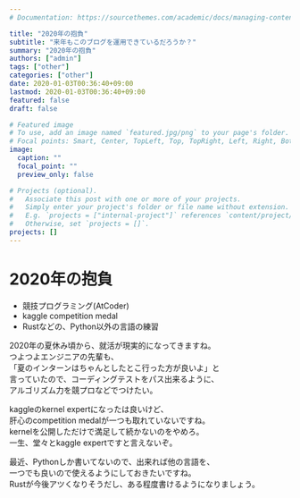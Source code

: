 ```yaml
---
# Documentation: https://sourcethemes.com/academic/docs/managing-content/

title: "2020年の抱負"
subtitle: "来年もこのブログを運用できているだろうか？"
summary: "2020年の抱負"
authors: ["admin"]
tags: ["other"]
categories: ["other"]
date: 2020-01-03T00:36:40+09:00
lastmod: 2020-01-03T00:36:40+09:00
featured: false
draft: false

# Featured image
# To use, add an image named `featured.jpg/png` to your page's folder.
# Focal points: Smart, Center, TopLeft, Top, TopRight, Left, Right, BottomLeft, Bottom, BottomRight.
image:
  caption: ""
  focal_point: ""
  preview_only: false

# Projects (optional).
#   Associate this post with one or more of your projects.
#   Simply enter your project's folder or file name without extension.
#   E.g. `projects = ["internal-project"]` references `content/project/deep-learning/index.md`.
#   Otherwise, set `projects = []`.
projects: []
---
```


# 2020年の抱負

* 競技プログラミング(AtCoder)
* kaggle competition medal
* Rustなどの、Python以外の言語の練習

2020年の夏休み頃から、就活が現実的になってきますね。  
つよつよエンジニアの先輩も、  
「夏のインターンはちゃんとしたとこ行った方が良いよ」と  
言っていたので、コーディングテストをパス出来るように、  
アルゴリズム力を競プロなどでつけたい。  

kaggleのkernel expertになったは良いけど、  
肝心のcompetition medalが一つも取れていないですね。  
kernelを公開しただけで満足して続かないのをやめろ。  
一生、堂々とkaggle expertですと言えないぞ。  

最近、Pythonしか書いてないので、出来れば他の言語を、  
一つでも良いので使えるようにしておきたいですね。  
Rustが今後アツくなりそうだし、ある程度書けるようになりましょう。  